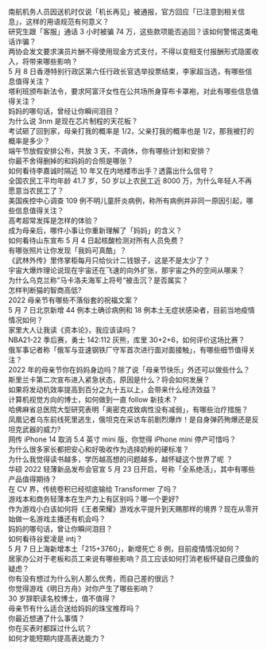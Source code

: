 南航机务人员因送机时仅说「机长再见」被通报，官方回应「已注意到相关信息」，这样的用语规范有何意义？  
研究生跟「客服」通话 3 小时被骗 74 万，这些款项能否追回？该如何警惕这类电话诈骗？  
两协会发文要求演员片酬不得使用现金方式支付，不得以变相支付报酬形式隐匿收入，将带来哪些影响？  
5 月 8 日香港特别行政区第六任行政长官选举投票结束，李家超当选，有哪些信息值得关注？  
塔利班颁布新法令，要求阿富汗女性在公共场所身穿布卡罩袍，对此有哪些信息值得关注？  
妈妈的哪句话，曾经让你瞬间泪目？  
为什么说 3nm 是现在芯片制程的天花板？  
考试砸了回到家，母亲打我的概率是 1/2，父亲打我的概率也是 1/2，那我被打的概率是多少？  
端午节放假安排公布，共放 3 天，不调休，你有哪些计划和安排？  
你最不舍得删掉的和妈妈的合照是哪张？  
如何看待李嘉诚时隔近 10 年又在内地楼市出手？透露出什么信号？  
全国农民工平均年龄 41.7 岁，50 岁以上农民工近 8000 万，为什么年轻人不再愿意当农民工了？  
美国疾控中心调查 109 例不明儿童肝炎病例，称所有病例并非同一原因引起，哪些信息值得关注？  
高考超常发挥是怎样的体验？  
成为母亲后，哪件小事让你重新理解了「妈妈」的含义？  
如何看待山东宣布 5 月 4 日起核酸检测对所有人员免费？  
有哪张照片让你发现「我妈可真酷」？  
《武林外传》里佟掌柜每月只给伙计二钱银子，这是不是太少了？  
宇宙大爆炸理论说现在宇宙还在飞速的向外扩张，那宇宙之外的空间从哪来？  
为什么乌克兰称”马卡洛夫海军上将号“被击沉？是否属实？  
怎样判断猫的智商高低?  
2022 母亲节有哪些不落俗套的祝福文案？  
5 月 7 日北京新增 44 例本土确诊病例和 18 例本土无症状感染者，目前当地疫情情况如何？  
家里大人让我读《资本论》，我应该读吗？  
NBA21-22 季后赛，勇士 142:112 灰熊，库里 30+2+6，如何评价这场比赛？  
俄军事记者称「俄军与亚速钢铁厂守军首次进行面对面接触」，有哪些细节值得关注？  
2022 年的母亲节你在妈妈身边吗？除了说「母亲节快乐」外还可以做些什么？  
斯里兰卡第二次宣布进入紧急状态，原因是什么？将会如何发展？  
如果将发动机效率提高到百分之九十五以上，会带来什么经济效益？  
计算机视觉方向的博士，如何做到一直 follow 新技术？  
哈佛麻省总医院大型研究表明「奥密克戎致病性没有减弱」，有哪些治疗措施？  
凤凰记者乌东前线死里逃生，俄坦克在采访车前剧烈爆炸！是自身弹药殉爆还是反坦克武器的威力?  
网传 iPhone 14 取消 5.4 英寸 mini 版，你觉得 iPhone mini 停产可惜吗？  
为什么很多家长都把安心和好吸收作为选择奶粉的硬标准？  
为什么我觉得读书越多，学历越高想的问题越多，越怀疑这个世界了呢 ？  
华硕 2022 轻薄新品发布会官宣 5 月 23 日开启，号称「全系绝活」，其中有哪些产品值得期待？  
在 CV 界，传统卷积已经彻底输给 Transformer 了吗？  
游戏本和商务轻薄本在生产力上有区别吗？哪一个更好?  
作为游戏小白该如何将《王者荣耀》游戏水平提升到天赐那样的境界？现在从零开始做一名游戏主播还有机会吗？  
妈妈的哪句话，曾让你瞬间泪目？  
如何看待谷爱凌是 intj？  
5 月 7 日上海新增本土「215+3760」，新增死亡 8 例，目前疫情情况如何？  
居家办公对于老板和员工来说有哪些影响？员工应该如何打消老板怀疑自己摸鱼的疑虑？  
你有没有想过为什么别人那么优秀，而自己差的很远？  
你觉得游戏《明日方舟》对你产生了哪些影响？  
30 岁辞职读名校博士，值不值得？  
母亲节有什么适合送给妈妈的珠宝推荐吗？  
你最近想通了什么事情？  
你在买表时都踩过什么坑？  
如何才能短期内提高表达能力？  
